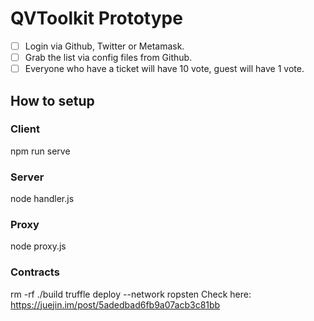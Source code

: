 # QVToolkit Prototype
- [ ] Login via Github, Twitter or Metamask.
- [ ] Grab the list via config files from Github.
- [ ] Everyone who have a ticket will have 10 vote, guest will have 1 vote.

## How to setup
### Client
npm run serve
### Server
node handler.js
### Proxy
node proxy.js
### Contracts
rm -rf ./build
truffle deploy --network ropsten
Check here: https://juejin.im/post/5adedbad6fb9a07acb3c81bb
